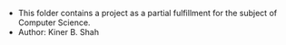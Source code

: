 - This folder contains a project as a partial fulfillment for the subject of Computer Science.
- Author: Kiner B. Shah
